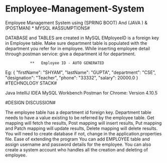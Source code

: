 # Employee-Management-System
Employee Management System using (SPRING BOOT) And  (JAVA ) &amp; (POSTMAN)  * MYSQL
#ASSUMPTIONS#

DATABASE and TABLES are created in MySQL
EMployeeID is a foreign key in Employee table.
Make sure department table is populated with the department you refer for in employee.
While inserting employee detail through postman service: give a department id for department.

               **   Employee ID - AUTO GENERATED 
 Eg: {
        "firstName": "SHYAM",
        "lastName": "GUPTA",
        "department": "CSE",
        "designation": "Teacher",
        "phone": "33332",
        "salary": 20000.0
}
#TECHNOLOGY STACK#

Java
IntelliJ IDEA
MySQL Workbench
Postman for Chrome: Version 4.10.5 

#DESIGN DISCUSSION#

The employee table has a department id foreign key.
Department table needs to have a value existing to be referred by the employee table.
Get mapping will fetch the results, Post mapping will insert results, Put mapping and Patch mapping will update results, Delete mapping will delete results.
You will need to create database if not, change in the application.properties file.
Ease of extending the program
You can add EMPLOYEE table and assign username and password details for the employee.
You can also create a system account who handles all the creation and deleting of employee.

